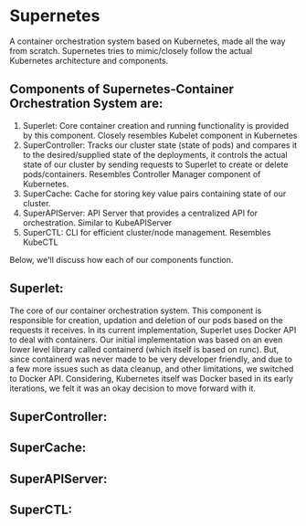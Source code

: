 # Supernetes
A container orchestration system based on Kubernetes, made all the way from scratch. Supernetes tries to mimic/closely follow the actual Kubernetes architecture and components.

## Components of Supernetes-Container Orchestration System are:
1. Superlet: Core container creation and running functionality is provided by this component. Closely resembles Kubelet component in Kubernetes
2. SuperController: Tracks our cluster state (state of pods) and compares it to the desired/supplied state of the deployments, it controls the actual state of our cluster by sending requests to Superlet to create or delete pods/containers. Resembles Controller Manager component of Kubernetes.
3. SuperCache: Cache for storing key value pairs containing state of our cluster.
4. SuperAPIServer: API Server that provides a centralized API for orchestration. Similar to KubeAPIServer
5. SuperCTL: CLI for efficient cluster/node management. Resembles KubeCTL

Below, we'll discuss how each of our components function. 

## Superlet:
The core of our container orchestration system. This component is responsible for creation, updation and deletion of our pods based on the requests it receives. In its current implementation, Superlet uses Docker API to deal with containers. Our initial implementation was based on an even lower level library called containerd (which itself is based on runc). But, since containerd was never made to be very developer friendly, and due to a few more issues such as data cleanup, and other limitations, we switched to Docker API. Considering, Kubernetes itself was Docker based in its early iterations, we felt it was an okay decision to move forward with it. 

## SuperController:

## SuperCache:

## SuperAPIServer:

## SuperCTL:


